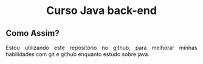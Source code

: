 <h1 align="center"> Curso Java back-end </h1>

## Como Assim?

<p align="justify">
Estou utilizando este repositório no github, para melhorar minhas habilidades com git e github enquanto estudo sobre java.
</p>
